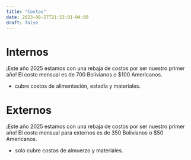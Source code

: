 ```yaml
---
title: "Costos"
date: 2023-08-27T21:53:01-04:00
draft: false
---
```


# Internos
¡Este año 2025 estamos con una rebaja de costos por ser nuestro primer año!
El costo mensual es de 700 Bolivianos o $100 Americanos. 
- cubre costos de alimentación, estadía y materiales.
# Externos
¡Este año 2025 estamos con una rebaja de costos por ser nuestro primer año!
El costo mensual para externos es de 350 Bolivianos o $50 Americanos. 
- solo cubre costos de almuerzo y materiales.